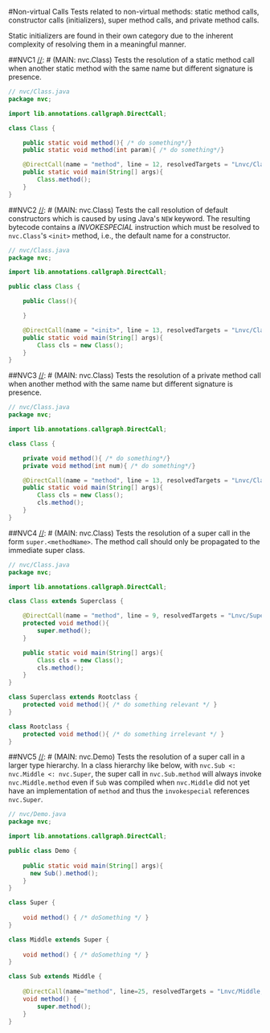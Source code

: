 #Non-virtual Calls
Tests related to non-virtual methods: static method calls, constructor calls (initializers),
super method calls, and private method calls.

Static initializers are found in their own category due to the inherent complexity of resolving them
in a meaningful manner.

##NVC1
[//]: # (MAIN: nvc.Class)
Tests the resolution of a static method call when another static method with the same name but
different signature is presence.
```java
// nvc/Class.java
package nvc;

import lib.annotations.callgraph.DirectCall;

class Class {

    public static void method(){ /* do something*/}
    public static void method(int param){ /* do something*/}

    @DirectCall(name = "method", line = 12, resolvedTargets = "Lnvc/Class;")
    public static void main(String[] args){
        Class.method();
    }
}
```
[//]: # (END)

##NVC2
[//]: # (MAIN: nvc.Class)
Tests the call resolution of default constructors which is caused by using Java's ```NEW``` keyword. The resulting 
bytecode contains a *INVOKESPECIAL* instruction which must be resolved to ```nvc.Class```'s ```<init>``` method, i.e.,
the default name for a constructor.
```java
// nvc/Class.java
package nvc;

import lib.annotations.callgraph.DirectCall;

public class Class {

    public Class(){

    }

    @DirectCall(name = "<init>", line = 13, resolvedTargets = "Lnvc/Class;")
    public static void main(String[] args){
        Class cls = new Class();
    }
}
```
[//]: # (END)

##NVC3
[//]: # (MAIN: nvc.Class)
Tests the resolution of a private method call when another method with the same name but
different signature is presence.
```java
// nvc/Class.java
package nvc;

import lib.annotations.callgraph.DirectCall;

class Class {

    private void method(){ /* do something*/}
    private void method(int num){ /* do something*/}

    @DirectCall(name = "method", line = 13, resolvedTargets = "Lnvc/Class;")
    public static void main(String[] args){
        Class cls = new Class();
        cls.method();
    }
}
```
[//]: # (END)

##NVC4
[//]: # (MAIN: nvc.Class)
Tests the resolution of a super call in the form `super.<methodName>`. The method call should
only be propagated to the immediate super class.
```java
// nvc/Class.java
package nvc;

import lib.annotations.callgraph.DirectCall;

class Class extends Superclass {

    @DirectCall(name = "method", line = 9, resolvedTargets = "Lnvc/Superclass;", prohibitedTargets = "Lnvc/Rootclass;")
    protected void method(){
        super.method();
    }

    public static void main(String[] args){
        Class cls = new Class();
        cls.method();
    }
}

class Superclass extends Rootclass {
    protected void method(){ /* do something relevant */ }
}

class Rootclass {
    protected void method(){ /* do something irrelevant */ }
}
```
[//]: # (END)

##NVC5
[//]: # (MAIN: nvc.Demo)
Tests the resolution of a super call in a larger type hierarchy. In a class hierarchy like below,
with ```nvc.Sub <: nvc.Middle <: nvc.Super```, the super call in ```nvc.Sub.method``` will always invoke
```nvc.Middle.method``` even if ```Sub``` was compiled when ```nvc.Middle``` did not yet have an
implementation of ```method``` and thus the ```invokespecial``` references ```nvc.Super```.
```java
// nvc/Demo.java
package nvc;

import lib.annotations.callgraph.DirectCall;

public class Demo {
    
    public static void main(String[] args){
      new Sub().method();
    }
}

class Super { 
    
    void method() { /* doSomething */ } 
}

class Middle extends Super {
    
    void method() { /* doSomething */ }
}

class Sub extends Middle {
    
    @DirectCall(name="method", line=25, resolvedTargets = "Lnvc/Middle;")
    void method() { 
        super.method(); 
    }
}
```
[//]: # (END)